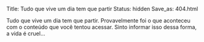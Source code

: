 Title: Tudo que vive um dia tem que partir
Status: hidden
Save_as: 404.html


Tudo que vive um dia tem que partir. Provavelmente foi o que aconteceu com o
conteúdo que você tentou acessar. Sinto informar isso dessa forma, a vida é
cruel...
